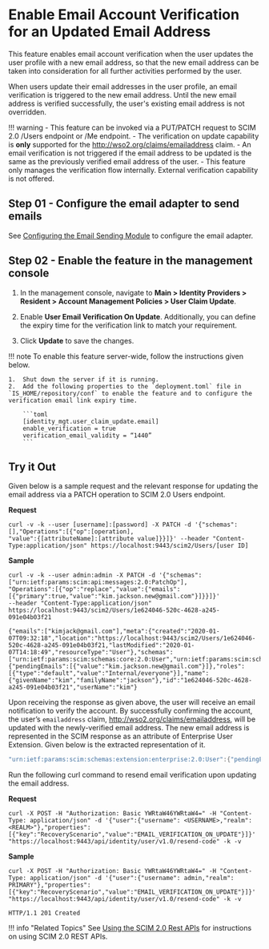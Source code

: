 # Enable Email Account Verification for an Updated Email Address 

This feature enables email account verification when the user updates the user profile with a new email address, so that the new email address can be taken into consideration for all further activities performed by the user. 

When users update their email addresses in the user profile, an email verification is triggered to the new email address. Until the new email address is verified successfully, the user's existing email address is not overridden.

!!! warning 
    -   This feature can be invoked via a PUT/PATCH request to SCIM 2.0 /Users endpoint or /Me endpoint.
    -   The verification on update capability is **only** supported for the http://wso2.org/claims/emailaddress claim.
    -   An email verification is not triggered if the email address to be updated is the same as the previously verified email address of the user.
    -   This feature only manages the verification flow internally. External verification capability is not offered.

## Step 01 - Configure the email adapter to send emails

See [Configuring the Email Sending Module](../../setup/configuring-email-sending) to configure the email adapter. 

## Step 02 - Enable the feature in the management console

1.  In the management console, navigate to **Main > Identity Providers > Resident > Account Management Policies > User Claim Update**.

2.  Enable **User Email Verification On Update**. Additionally, you can define the expiry time for the verification link to match your requirement.

3.  Click **Update** to save the changes. 

!!! note 
    To enable this feature server-wide, follow the instructions given below. 
    
    1.  Shut down the server if it is running.
    2.  Add the following properties to the `deployment.toml` file in `IS_HOME/repository/conf` to enable the feature and to configure the verification email link expiry time.

        ```toml 
        [identity_mgt.user_claim_update.email]
        enable_verification = true
        verification_email_validity = “1440”
        ```

## Try it Out 

Given below is a sample request and the relevant response for updating the email address via a PATCH operation to SCIM 2.0 Users endpoint.

**Request**

```curl
curl -v -k --user [username]:[password] -X PATCH -d '{"schemas":[],"Operations":[{"op":[operation],
"value":{[attributeName]:[attribute value]}}]}' --header "Content-Type:application/json" https://localhost:9443/scim2/Users/[user ID]
```

**Sample**

```curl tab="Request"
curl -v -k --user admin:admin -X PATCH -d '{"schemas":["urn:ietf:params:scim:api:messages:2.0:PatchOp"],
"Operations":[{"op":"replace","value":{"emails":[{"primary":true,"value":"kim.jackson.new@gmail.com"}]}}]}' 
--header "Content-Type:application/json" https://localhost:9443/scim2/Users/1e624046-520c-4628-a245-091e04b03f21
```

```curl tab="Response" 
{"emails":["kimjack@gmail.com"],"meta":{"created":"2020-01-07T09:32:18","location":"https://localhost:9443/scim2/Users/1e624046-520c-4628-a245-091e04b03f21,"lastModified":"2020-01-07T14:18:49","resourceType":"User"},"schemas":["urn:ietf:params:scim:schemas:core:2.0:User","urn:ietf:params:scim:schemas:extension:enterprise:2.0:User"],"urn:ietf:params:scim:schemas:extension:enterprise:2.0:User":{"pendingEmails":[{"value":"kim.jackson.new@gmail.com"}]},"roles":[{"type":"default","value":"Internal/everyone"}],"name":{"givenName":"kim","familyName":"jackson"},"id":"1e624046-520c-4628-a245-091e04b03f21","userName":"kim"}
```

Upon receiving the response as given above, the user will receive an email notification to verify the account. By successfully confirming the account, the user’s `emailaddress` claim, http://wso2.org/claims/emailaddress, will be updated with the newly-verified email address. The new email address is represented in the SCIM response as an attribute of Enterprise User Extension. Given below is the extracted representation of it.

```java
"urn:ietf:params:scim:schemas:extension:enterprise:2.0:User":{"pendingEmails":[{"value":"kim.jackson.new@gmail.com"}]}
```

Run the following curl command to resend email verification upon updating the email address. 

**Request** 

```curl
curl -X POST -H "Authorization: Basic YWRtaW46YWRtaW4=" -H "Content-Type: application/json" -d '{"user":{"username": <USERNAME>,"realm": <REALM>"},"properties": [{"key":"RecoveryScenario","value":"EMAIL_VERIFICATION_ON_UPDATE"}]}' "https://localhost:9443/api/identity/user/v1.0/resend-code" -k -v
```

**Sample**

```curl tab="Request"
curl -X POST -H "Authorization: Basic YWRtaW46YWRtaW4=" -H "Content-Type: application/json" -d '{"user":{"username": admin,"realm": PRIMARY"},"properties": [{"key":"RecoveryScenario","value":"EMAIL_VERIFICATION_ON_UPDATE"}]}' "https://localhost:9443/api/identity/user/v1.0/resend-code" -k -v
```

```curl tab="Response"
HTTP/1.1 201 Created
```

!!! info "Related Topics"
    See [Using the SCIM 2.0 Rest APIs](../../develop/using-the-scim-2.0-rest-apis) for instructions on using SCIM 2.0 REST APIs.
